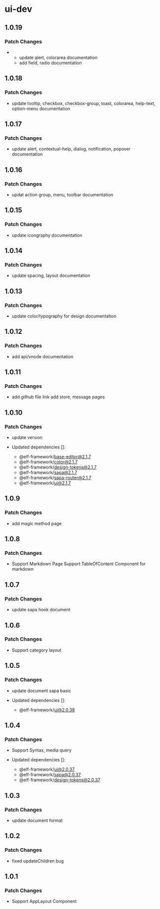 # ui-dev

## 1.0.19

### Patch Changes

- - update alert, colorarea documentation
  - add field, radio documentation

## 1.0.18

### Patch Changes

- update tooltip, checkbox, checkbox-group, toast, colorarea, help-text, option-menu documentation

## 1.0.17

### Patch Changes

- update alert, contextual-help, dialog, notification, popover documentation

## 1.0.16

### Patch Changes

- updat action group, menu, toolbar documentation

## 1.0.15

### Patch Changes

- update icongraphy documentation

## 1.0.14

### Patch Changes

- update spacing, layout documentation

## 1.0.13

### Patch Changes

- update color/typography for design documentation

## 1.0.12

### Patch Changes

- add api/vnode documentation

## 1.0.11

### Patch Changes

- add github file link
  add store, message pages

## 1.0.10

### Patch Changes

- update version

- Updated dependencies []:
  - @elf-framework/base-editor@2.1.7
  - @elf-framework/color@2.1.7
  - @elf-framework/design-tokens@2.1.7
  - @elf-framework/sapa@2.1.7
  - @elf-framework/sapa-router@2.1.7
  - @elf-framework/ui@2.1.7

## 1.0.9

### Patch Changes

- add magic method page

## 1.0.8

### Patch Changes

- Support Markdown Page
  Support TableOfContent Component for markdown

## 1.0.7

### Patch Changes

- update sapa hook document

## 1.0.6

### Patch Changes

- Support category layout

## 1.0.5

### Patch Changes

- update document sapa basic

- Updated dependencies []:
  - @elf-framework/ui@2.0.38

## 1.0.4

### Patch Changes

- Support Syntax, media query

- Updated dependencies []:
  - @elf-framework/ui@2.0.37
  - @elf-framework/sapa@2.0.37
  - @elf-framework/design-tokens@2.0.37

## 1.0.3

### Patch Changes

- update document format

## 1.0.2

### Patch Changes

- fixed updateChildren bug

## 1.0.1

### Patch Changes

- Support AppLayout Component
